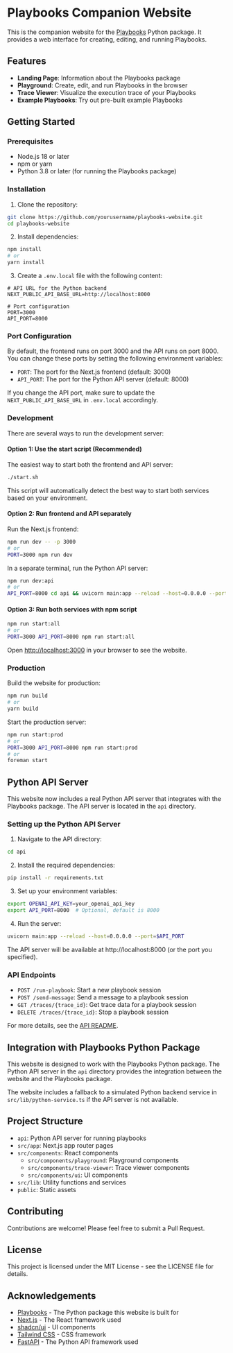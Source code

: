 # Playbooks Companion Website

This is the companion website for the [Playbooks](https://github.com/yourusername/playbooks) Python package. It provides a web interface for creating, editing, and running Playbooks.

## Features

- **Landing Page**: Information about the Playbooks package
- **Playground**: Create, edit, and run Playbooks in the browser
- **Trace Viewer**: Visualize the execution trace of your Playbooks
- **Example Playbooks**: Try out pre-built example Playbooks

## Getting Started

### Prerequisites

- Node.js 18 or later
- npm or yarn
- Python 3.8 or later (for running the Playbooks package)

### Installation

1. Clone the repository:

```bash
git clone https://github.com/yourusername/playbooks-website.git
cd playbooks-website
```

2. Install dependencies:

```bash
npm install
# or
yarn install
```

3. Create a `.env.local` file with the following content:

```
# API URL for the Python backend
NEXT_PUBLIC_API_BASE_URL=http://localhost:8000

# Port configuration
PORT=3000
API_PORT=8000
```

### Port Configuration

By default, the frontend runs on port 3000 and the API runs on port 8000. You can change these ports by setting the following environment variables:

- `PORT`: The port for the Next.js frontend (default: 3000)
- `API_PORT`: The port for the Python API server (default: 8000)

If you change the API port, make sure to update the `NEXT_PUBLIC_API_BASE_URL` in `.env.local` accordingly.

### Development

There are several ways to run the development server:

#### Option 1: Use the start script (Recommended)

The easiest way to start both the frontend and API server:

```bash
./start.sh
```

This script will automatically detect the best way to start both services based on your environment.

#### Option 2: Run frontend and API separately

Run the Next.js frontend:

```bash
npm run dev -- -p 3000
# or
PORT=3000 npm run dev
```

In a separate terminal, run the Python API server:

```bash
npm run dev:api
# or
API_PORT=8000 cd api && uvicorn main:app --reload --host=0.0.0.0 --port=8000
```

#### Option 3: Run both services with npm script

```bash
npm run start:all
# or
PORT=3000 API_PORT=8000 npm run start:all
```

Open [http://localhost:3000](http://localhost:3000) in your browser to see the website.

### Production

Build the website for production:

```bash
npm run build
# or
yarn build
```

Start the production server:

```bash
npm run start:prod
# or
PORT=3000 API_PORT=8000 npm run start:prod
# or
foreman start
```

## Python API Server

This website now includes a real Python API server that integrates with the Playbooks package. The API server is located in the `api` directory.

### Setting up the Python API Server

1. Navigate to the API directory:

```bash
cd api
```

2. Install the required dependencies:

```bash
pip install -r requirements.txt
```

3. Set up your environment variables:

```bash
export OPENAI_API_KEY=your_openai_api_key
export API_PORT=8000  # Optional, default is 8000
```

4. Run the server:

```bash
uvicorn main:app --reload --host=0.0.0.0 --port=$API_PORT
```

The API server will be available at http://localhost:8000 (or the port you specified).

### API Endpoints

- `POST /run-playbook`: Start a new playbook session
- `POST /send-message`: Send a message to a playbook session
- `GET /traces/{trace_id}`: Get trace data for a playbook session
- `DELETE /traces/{trace_id}`: Stop a playbook session

For more details, see the [API README](api/README.md).

## Integration with Playbooks Python Package

This website is designed to work with the Playbooks Python package. The Python API server in the `api` directory provides the integration between the website and the Playbooks package.

The website includes a fallback to a simulated Python backend service in `src/lib/python-service.ts` if the API server is not available.

## Project Structure

- `api`: Python API server for running playbooks
- `src/app`: Next.js app router pages
- `src/components`: React components
  - `src/components/playground`: Playground components
  - `src/components/trace-viewer`: Trace viewer components
  - `src/components/ui`: UI components
- `src/lib`: Utility functions and services
- `public`: Static assets

## Contributing

Contributions are welcome! Please feel free to submit a Pull Request.

## License

This project is licensed under the MIT License - see the LICENSE file for details.

## Acknowledgements

- [Playbooks](https://github.com/yourusername/playbooks) - The Python package this website is built for
- [Next.js](https://nextjs.org/) - The React framework used
- [shadcn/ui](https://ui.shadcn.com/) - UI components
- [Tailwind CSS](https://tailwindcss.com/) - CSS framework
- [FastAPI](https://fastapi.tiangolo.com/) - The Python API framework used

